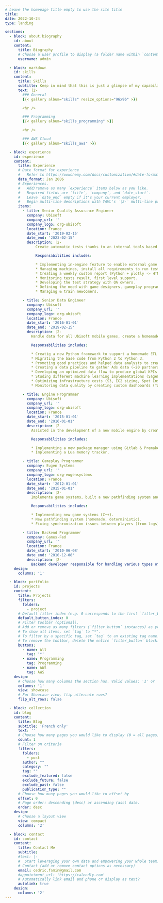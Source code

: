 ```yaml
---
# Leave the homepage title empty to use the site title
title:
date: 2022-10-24
type: landing

sections:
  - block: about.biography
    id: about
    content:
      title: Biography
      # Choose a user profile to display (a folder name within `content/authors/`)
      username: admin

  - block: markdown
    id: skills
    content:
      title: Skills
      subtitle: Keep in mind that this is just a glimpse of my capabilities :)
      text: |2- 
        ### General
        {{< gallery album="skills" resize_options="96x96" >}}

        <hr />

        ### Programming
        {{< gallery album="skills_programming" >}}

        <hr />

        ### AWS Cloud
        {{< gallery album="skills_aws" >}}

  - block: experience
    id: experience
    content:
      title: Experience
      # Date format for experience
      #   Refer to https://wowchemy.com/docs/customization/#date-format
      date_format: Jan 2006
      # Experiences.
      #   Add/remove as many `experience` items below as you like.
      #   Required fields are `title`, `company`, and `date_start`.
      #   Leave `date_end` empty if it's your current employer.
      #   Begin multi-line descriptions with YAML's `|2-` multi-line prefix.
      items:
        - title: Senior Quality Assurance Engineer
          company: Ubisoft
          company_url: ''
          company_logo: org-ubisoft
          location: France
          date_start: '2019-02-15'
          date_end: '2023-02-15'
          description: |2-
              Create automatic tests thanks to an internal tools based on Gherkin synthax. Owner of the strategy & implementation of tests for two AAA games.

              Responsabilities includes:

              * Implementing in-engine feature to enable external game manipulation.
              * Managing machines, install all requirements to run tests.
              * Creating a weekly custom report (Python + plotly -> HTML).
              * Monitoring tests result, first level support.
              * Developing the test strategy with QA owners.
              * Defining the need with game designers, gameplay programmers ...
              * Managing & train newcomers.

        - title: Senior Data Engineer
          company: Ubisoft
          company_url: ''
          company_logo: org-ubisoft
          location: France
          date_start: '2016-01-01'
          date_end: '2019-02-15'
          description: |2-
            Handle data for all Ubisoft mobile games, create a homemade ETL scheduled with Airflow on AWS Cloud.

            Responsabilities includes:

            * Creatig a new Python framework to support a homemade ETL (migrating from individual scripts).
            * Migrating the base code from Python 2 to Python 3.
            * Promoting good practices and helped data analysts to create better SQL queries (Redshift).
            * Creating a data pipeline to gather Ads data (~20 partners), UA data (~15 partners), and user tracking (Python -> S3 -> Redshift).
            * Developing an optimized data flow to produce global KPIs for more than 15 games simultaneously (Airflow).
            * Studing different machine learning implementations (Sagemaker, AWS EMR/Spark, simple Python code) to understand their pros and cons.
            * Optimizing infrastructure costs (S3, EC2 sizing, Spot Instance).
            * Monitoring data quality by creating custom dashboards (Tableau).

        - title: Engine Programmer
          company: Ubisoft
          company_url: ''
          company_logo: org-ubisoft
          location: France
          date_start: '2015-01-01'
          date_end: '2016-01-01'
          description: |2-
            Assisted in the development of a new mobile engine by creating tools to monitor Lua VM memory, a homemade C++ package manager, and engine optimization.

            Responsabilities includes:

            * Implementing a new package manager using Gitlab & Premake.
            * Implementing a Lua memory tracker.

        - title: Gameplay Programmer
          company: Eugen Systems
          company_url: ''
          company_logo: org-eugensystems
          location: France
          date_start: '2012-01-01'
          date_end: '2015-01-01'
          description: |2-
            Implemente game systems, built a new pathfinding system and selection systems.

            Responsabilities includes:

            * Implementing new game systems (C++).
            * New pathfinding system (homemade, deterministic).
            * Fixing synchronization issues between players (from logs).

        - title: Backend Programmer
          company: Games-Fed
          company_url: ''
          location: France
          date_start: '2010-06-08'
          date_end: '2010-12-08'
          description: |2-
            Backend developer responsible for handling various types of events: Forza competition, meetings web application, ticketing web application, etc.
    design:
      columns: '1'

  - block: portfolio
    id: projects
    content:
      title: Projects
      filters:
        folders:
          - project
      # Default filter index (e.g. 0 corresponds to the first `filter_button` instance below).
      default_button_index: 0
      # Filter toolbar (optional).
      # Add or remove as many filters (`filter_button` instances) as you like.
      # To show all items, set `tag` to "*".
      # To filter by a specific tag, set `tag` to an existing tag name.
      # To remove the toolbar, delete the entire `filter_button` block.
      buttons:
        - name: All
          tag: '*'
        - name: Programming
          tag: Programming
        - name: AWS
          tag: AWS
    design:
      # Choose how many columns the section has. Valid values: '1' or '2'.
      columns: '1'
      view: showcase
      # For Showcase view, flip alternate rows?
      flip_alt_rows: false

  - block: collection
    id: blog
    content:
      title: Blog
      subtitle: 'French only'
      text: ''
      # Choose how many pages you would like to display (0 = all pages)
      count: 1
      # Filter on criteria
      filters:
        folders:
          - post
        author: ""
        category: ""
        tag: ""
        exclude_featured: false
        exclude_future: false
        exclude_past: false
        publication_type: ""
      # Choose how many pages you would like to offset by
      offset: 0
      # Page order: descending (desc) or ascending (asc) date.
      order: desc
    design:
      # Choose a layout view
      view: compact
      columns: '2'

  - block: contact
    id: contact
    content:
      title: Contact Me
      subtitle:
      #text: |-
      #  Start leveraging your own data and empowering your whole team, contact me to build your very own data pipeline.
      # Contact (add or remove contact options as necessary)
      email: cedric.famin@gmail.com
      #appointment_url: 'https://calendly.com'
      # Automatically link email and phone or display as text?
      autolink: true
    design:
      columns: '2'
---
```

